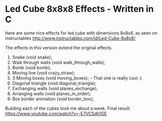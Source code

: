 # Led Cube 8x8x8 Effects - Written in C
Here are some nice effects for led cube with dimensions 8x8x8, as seen on instructables http://www.instructables.com/id/Led-Cube-8x8x8/

The effects in this version extend the original effects.

1. Snake (void snake);
2. Walk through walls (void walk_through_walls);
3. Bomb (void bomb);
4. Moving line (void crazy_straw);
5. 3 Moving boxes (void moving_boxes); - That one is really cool :)
6. Diagonal triangle (void diagonal_triangle);
7. Exchanging walls (void planes_exchange);
8. Arranging walls (void planes_in_order);
9. Box border animation (void border_box);

Building each of the cubes took me about a week.
Final result: https://www.youtube.com/watch?v=-E7VCSdh1GE
